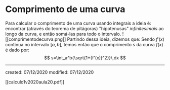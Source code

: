# Comprimento de uma curva
Para calcular o comprimento de uma curva usando integrais a ideia é: encontrar (através do teorema de pitágoras) "hipotenusas" *infinitesimais* ao longo da curva, e então somá-las para todo o intervalo. 
![[comprimentodecurva.png]]
Partindo dessa ideia, dizemos que:
Sendo $f'(x)$ contínua no intervalo $[a,b]$, temos então que o comprimento $s$ da curva $f(x)$ é dado por:
$$
  s=\int_a^b{\sqrt{1+(f'(x))^2}}\,dx
$$


---

created: 07/12/2020
modified: 07/12/2020

[[calculo1v2020aula20.pdf]]
